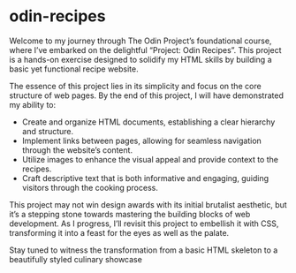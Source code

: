 # odin-recipes

Welcome to my journey through The Odin Project’s foundational course, where I’ve embarked on the delightful “Project: Odin Recipes”. This project is a hands-on exercise designed to solidify my HTML skills by building a basic yet functional recipe website.

The essence of this project lies in its simplicity and focus on the core structure of web pages. By the end of this project, I will have demonstrated my ability to:

* Create and organize HTML documents, establishing a clear hierarchy and structure.
* Implement links between pages, allowing for seamless navigation through the website’s content.
* Utilize images to enhance the visual appeal and provide context to the recipes.
* Craft descriptive text that is both informative and engaging, guiding visitors through the cooking process.

This project may not win design awards with its initial brutalist aesthetic, but it’s a stepping stone towards mastering the building blocks of web development. As I progress, I’ll revisit this project to embellish it with CSS, transforming it into a feast for the eyes as well as the palate.

Stay tuned to witness the transformation from a basic HTML skeleton to a beautifully styled culinary showcase